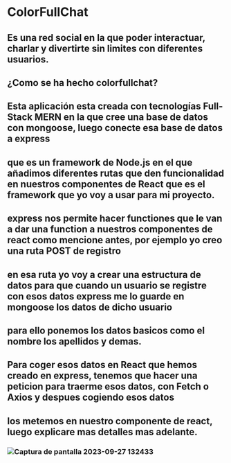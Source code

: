 # ColorFullChat
## Es una red social en la que poder interactuar, charlar y divertirte sin limites con diferentes usuarios.
## ¿Como se ha hecho colorfullchat?
## Esta aplicación esta creada con tecnologías Full-Stack MERN en la que cree una base de datos con mongoose, luego conecte esa base de datos a express
## que es un framework de Node.js en el que añadimos diferentes rutas que den funcionalidad en nuestros componentes de React que es el framework que yo voy a usar para mi proyecto.
## express nos permite hacer functiones que le van a dar una function a nuestros componentes de react como mencione antes, por ejemplo yo creo una ruta POST de registro
## en esa ruta yo voy a crear una estructura de datos para que cuando un usuario se registre con esos datos express me lo guarde en mongoose los datos de dicho usuario
## para ello ponemos los datos basicos como el nombre los apellidos y demas.
## Para coger esos datos en React que hemos creado en express, tenemos que hacer una peticion para traerme esos datos, con Fetch o Axios y despues cogiendo esos datos
## los metemos en nuestro componente de react, luego explicare mas detalles mas adelante.
### ![Captura de pantalla 2023-09-27 132433](https://github.com/Silkaleex/ColorFullChat/assets/82760991/f484bdf0-0e5e-4b85-8997-115d2c111698)

